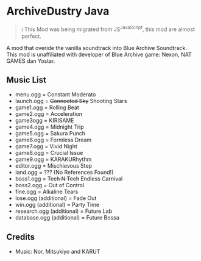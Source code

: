 # ArchiveDustry Java
> ℹ️ This Mod was being migrated from JS<sup>JavaScript</sup>, this mod are almost perfect.
  
A mod that overide the vanilla soundtrack into Blue Archive Soundtrack. This mod is unaffiliated with developer of  Blue Archive game: Nexon, NAT GAMES dan Yostar.

## Music List
  - menu.ogg = Constant Moderato
  - launch.ogg = ~~Connected Sky~~ Shooting Stars
  - game1.ogg = Rolling Beat
  - game2.ogg = Acceleration
  - game3ogg = KIRISAME
  - game4.ogg = Midnight Trip
  - game5.ogg = Sakura Punch
  - game6.ogg = Formless Dream
  - game7.ogg = Vivid Night
  - game8.ogg = Crucial Issue
  - game9.ogg = KARAKURhythm
  - editor.ogg = Mischievous Step
  - land.ogg = ??? (No References Found!)
  - boss1.ogg = ~~Tech N Tech~~ Endless Carnival
  - boss2.ogg = Out of Control
  - fine.ogg = Alkaline Tears
  - lose.ogg (additional) = Fade Out
  - win.ogg (additional) = Party Time
  - research.ogg (additional) = Future Lab
  - database.ogg (additional) = Future Bossa

## Credits
- Music: Nor, Mitsukiyo and KARUT
